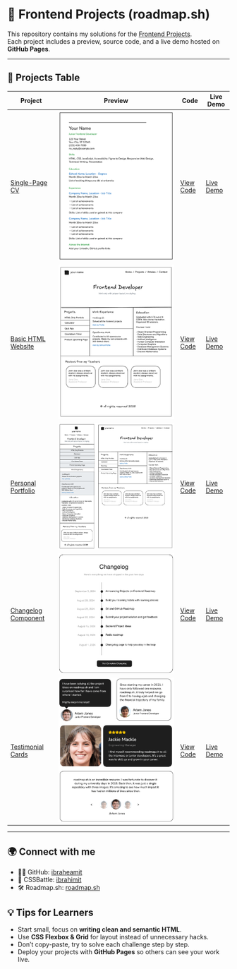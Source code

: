 # 🚀 Frontend Projects (roadmap.sh)

This repository contains my solutions for the [Frontend Projects](https://roadmap.sh/frontend/projects).  
Each project includes a preview, source code, and a live demo hosted on **GitHub Pages**.

---

## 📂 Projects Table

| Project                                                                | Preview                                              | Code                                       | Live Demo                                                                                            |
| ---------------------------------------------------------------------- | ---------------------------------------------------- | ------------------------------------------ | ---------------------------------------------------------------------------------------------------- |
| [Single-Page CV](https://roadmap.sh/projects/single-page-cv)           | ![Preview](projects/single-page-cv/preview.png)      | [View Code](projects/single-page-cv/)      | [Live Demo](https://ibraheamit.github.io/frontend-projects-roadmap.sh/projects/single-page-cv/)      |
| [Basic HTML Website](https://roadmap.sh/projects/basic-html-website)   | ![Preview](projects/basic-html-website/preview.png)  | [View Code](projects/basic-html-website/)  | [Live Demo](https://ibraheamit.github.io/frontend-projects-roadmap.sh/projects/basic-html-website/)  |
| [Personal Portfolio](https://roadmap.sh/projects/portfolio-website)    | ![Preview](projects/personal-portfolio/preview.png)  | [View Code](projects/personal-portfolio/)  | [Live Demo](https://ibraheamit.github.io/frontend-projects-roadmap.sh/projects/personal-portfolio/)  |
| [Changelog Component](https://roadmap.sh/projects/changelog-component) | ![Preview](projects/changelog-component/preview.png) | [View Code](projects/changelog-component/) | [Live Demo](https://ibraheamit.github.io/frontend-projects-roadmap.sh/projects/changelog-component/) |
| [Testimonial Cards](https://roadmap.sh/projects/testimonial-cards)     | ![Preview](projects/testimonial-cards/preview.png)   | [View Code](projects/testimonial-cards/)   | [Live Demo](https://ibraheamit.github.io/frontend-projects-roadmap.sh/projects/testimonial-cards/)   |

---

## 🌍 Connect with me

- 🧑‍💻 GitHub: [ibraheamit](https://github.com/ibraheamit)
- 🎯 CSSBattle: [ibrahimit](https://cssbattle.dev/player/ibrahimit)
- 🛠️ Roadmap.sh: [roadmap.sh](https://roadmap.sh/u/ibraheamit)

## 💡 Tips for Learners

- Start small, focus on **writing clean and semantic HTML**.
- Use **CSS Flexbox & Grid** for layout instead of unnecessary hacks.
- Don’t copy-paste, try to solve each challenge step by step.
- Deploy your projects with **GitHub Pages** so others can see your work live.
